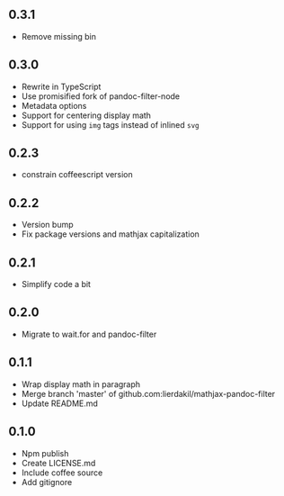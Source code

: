 ## 0.3.1

-   Remove missing bin

## 0.3.0

-   Rewrite in TypeScript
-   Use promisified fork of pandoc-filter-node
-   Metadata options
-   Support for centering display math
-   Support for using `img` tags instead of inlined `svg`

## 0.2.3

-   constrain coffeescript version

## 0.2.2

-   Version bump
-   Fix package versions and mathjax capitalization

## 0.2.1

-   Simplify code a bit

## 0.2.0

-   Migrate to wait.for and pandoc-filter

## 0.1.1

-   Wrap display math in paragraph
-   Merge branch 'master' of github.com:lierdakil\/mathjax-pandoc-filter
-   Update README.md

## 0.1.0

-   Npm publish
-   Create LICENSE.md
-   Include coffee source
-   Add gitignore
